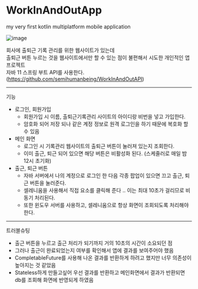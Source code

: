 # WorkInAndOutApp
my very first kotlin multiplatform mobile application 

![image](https://github.com/semihumanbeing/WorkInAndOutApp/assets/99929191/298e0aef-48ba-4a5a-836b-b92d7d7657c7)


회사에 출퇴근 기록 관리를 위한 웹사이트가 있는데 <br>
출퇴근 버튼 누르는 것을 웹사이트에서만 할 수 있는 점이 불편해서 시도한 개인적인 앱 프로젝트<br>
자바 11 스프링 부트 API를 사용한다. (https://github.com/semihumanbeing/WorkInAndOutAPI)<br>

---
기능
- 로그인, 회원가입
  - 회원가입 시 이름, 출퇴근기록관리 사이트의 아이디랑 비번을 넣고 가입한다.
  - 암호화 되어 저장 되나 같은 계정 정보로 원격 로그인을 하기 때문에 복호화 할 수 있음
- 메인 화면
  - 로그인 시 기록관리 웹사이트의 출퇴근 버튼이 눌러져 있는지 조회한다.
  - 이미 출근, 퇴근 되어 있으면 해당 버튼은 비활성화 된다. (스케줄러로 매일 밤 12시 초기화)
- 출근, 퇴근 버튼
  - 자바 서버에서 나의 계정으로 로그인 한 다음 각종 팝업이 있으면 끄고 출근, 퇴근 버튼을 눌러준다.
  - 셀레니움을 사용해서 직접 요소를 클릭해 준다 .. 이는 최대 10초가 걸리므로 비동기 처리된다.
  - 또한 윈도우 서버를 사용하고, 셀레니움으로 항상 화면이 조회되도록 처리해야한다.
 
---

트러블슈팅
- 출근 버튼을 누르고 출근 처리가 되기까지 거의 10초의 시간이 소요되던 점
- 그러나 출근이 완료되었는지 여부를 확인해서 앱에 결과를 보여주어야 했음
- CompletableFuture를 사용해 나온 결과를 반환하게 하려고 했지만 너무 의존성이 높아지는 것 같았음
- Stateless하게 만들고싶어 우선 결과를 반환하고 메인화면에서 결과가 반환되면 db를 조회해 화면에 반영되게 하였음

